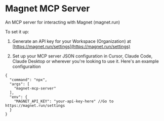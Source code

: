 # Magnet MCP Server

An MCP server for interacting with Magnet (magnet.run)

To set it up:

1. Generate an API key for your Workspace (Organization) at 
[https://magnet.run/settings](https://magnet.run/settings)

2. Set up your MCP server JSON configuration in Cursor, Claude Code, Claude Desktop or wherever you're looking to use it. Here's an example configuraition
```
{
  "command": "npx",
  "args": [
    "magnet-mcp-server"
  ],
  "env": {
    "MAGNET_API_KEY": "your-api-key-here" //Go to https://magnet.run/settings
  }
}
```
